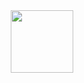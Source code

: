<div id="header" align="center">
  <img src="https://tenor.com/pt-BR/view/simp%C3%A1tico-gif-21141046" width="100"/>
</div>
